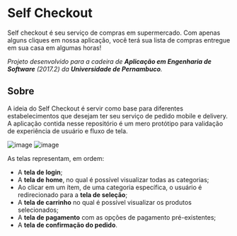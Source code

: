 # Self Checkout

Self checkout é seu serviço de compras em supermercado. Com apenas alguns cliques em nossa aplicação, você terá sua lista de compras entregue em sua casa em algumas horas!

*Projeto desenvolvido para a cadeira de **Aplicação em Engenharia de Software** (2017.2) da **Universidade de Pernambuco**.*

## Sobre

A ideia do Self Checkout é servir como base para diferentes estabelecimentos que desejam ter seu serviço de pedido mobile e delivery. A aplicação contida nesse repositório é um mero protótipo para validação de experiência de usuário e fluxo de tela.

![image](https://i.imgur.com/qVXfdv5.png)
![image](https://i.imgur.com/rkwdTV8.png)

As telas representam, em ordem:
- A **tela de login**;
- A **tela de home**, no qual é possível visualizar todas as categorias;
- Ao clicar em um ítem, de uma categoria específica, o usuário é redirecionado para a **tela de seleção**;
- A **tela de carrinho** no qual é possível visualizar os produtos selecionados;
- A **tela de pagamento** com as opções de pagamento pré-existentes;
- A **tela de confirmação do pedido**.

